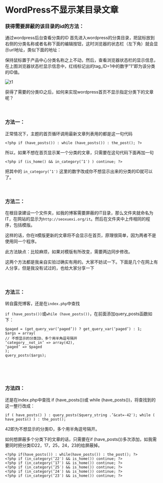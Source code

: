 # WordPress不显示某目录文章


### 获得需要屏蔽的该目录的id的方法：
通过wordpress后台查看分类的ID
首先进入wordpress的分类目录，把鼠标放到右侧的分类名称或者名称下面的编辑按钮，这时浏览器的状态栏（左下角）就会显示url地址，类似下面的地址：


保持鼠标置于产品中心分类名称之上不动，然后，查看浏览器状态栏的显示信息，在上图浏览器状态栏显示信息中，红线标记出的tag_ID=1中的数字”1”即为该分类的ID值。

![](https://imgsa.baidu.com/exp/w=500/sign=83765f82a2cc7cd9fa2d34d909002104/8cb1cb1349540923f28d27119358d109b2de49fc.jpg "t1")


获得了需要的分类ID之后，如何来实现wordpress首页不显示指定分类下的文章呢？
<br><br><br>


### 方法一：

正常情况下，主题的首页循环调用最新文章列表用的都是这一句代码
```
<?php if (have_posts()) : while (have_posts()) : the_post(); ?>
```

所以，如果不想在首页显示某一个分类的文章，只需要在这句代码下面再加一句
```
<?php if (is_home() && in_category(’1′) ) continue; ?>
```

把其中的 `in_category(’1′)` 这里的数字改成你不想显示出来的分类的ID就可以了。
<br><br><br>


### 方法二：
在根目录建设一个文件夹，如我的博客需要屏蔽的IT目录，那么文件夹就命名为IT，在网站的显示为`http://seoxuexi.org/it`。然后在文件夹中上传相同的程序，包括模版。

这样的话，你在it模版更新的文章将不会显示在首页，原理很简单，因为两者不是使用同一个程序。

此方法缺点：比较麻烦，如果对模版有所改变，需要两边同步修改。


这两个方法都是我亲自实验过确实有用的。大家不妨试一下。下面是几个在网上有人分享，但是我没有试过的，也给大家分享一下
<br><br><br>


### 方法三：
转自露兜博客，还是在`index.php`中查找


`if (have_posts())`或`while (have_posts())`，在前面添加query_posts函数如下：
```
$paged = (get_query_var(‘paged’)) ? get_query_var(‘paged’) : 1;
$args = array(
// 不想显示的分类ID，多个用半角逗号隔开
‘category__not_in’ => array(42),
‘paged’ => $paged
);
query_posts($args);
```
<br><br><br>

### 方法四：

还是在index.php中查找
if (have_posts())或
while (have_posts())，将查找到的这一整行改成：
```
if ( have_posts() ) : query_posts($query_string .’&cat=-42′); while ( have_posts() ) : the_post();
```
42即为不想显示的分类ID，多个用半角逗号隔开。

如何想屏蔽多个分类下的文章的话，只需要在if (have_posts())多次添加，如我需要同时把分类ID22，17，25，24，23的给屏蔽掉。
```
<?php if(have_posts()) : while(have_posts()) : the_post(); ?>
<?php if (in_category(’22′) && is_home()) continue; ?>
<?php if (in_category(’17′) && is_home()) continue; ?>
<?php if (in_category(’25′) && is_home()) continue; ?>
<?php if (in_category(’24′) && is_home()) continue; ?>
<?php if (in_category(’23′) && is_home()) continue; ?>
```
<br><br><br>
